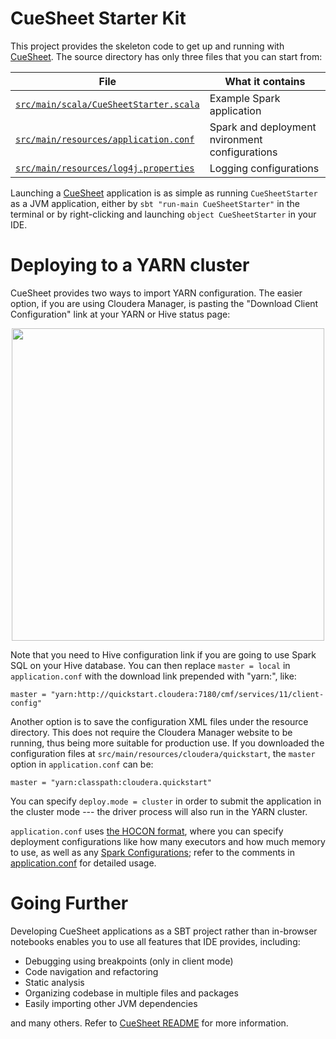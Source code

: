 CueSheet Starter Kit
====================

This project provides the skeleton code to get up and running with [CueSheet](https://github.com/kakao/cuesheet). The source directory has only three files that you can start from:

| File | What it contains |
|------|------------------|
|[`src/main/scala/CueSheetStarter.scala`](src/main/scala/CueSheetStarter.scala) | Example Spark application |
| [`src/main/resources/application.conf`](src/main/resources/application.conf) | Spark and deployment nvironment configurations |
| [`src/main/resources/log4j.properties`](src/main/resources/log4j.properties) | Logging configurations |

Launching a [CueSheet](https://github.com/kakao/cuesheet) application is as simple as running `CueSheetStarter` as a JVM application, either by `sbt "run-main CueSheetStarter"` in the terminal or by right-clicking and launching `object CueSheetStarter` in your IDE.

Deploying to a YARN cluster
===

CueSheet provides two ways to import YARN configuration. The easier option, if you are using Cloudera Manager, is pasting the "Download Client Configuration" link at your YARN or Hive status page:

<center><img src="http://i.imgur.com/iFxvJda.png" width="500"></center>

Note that you need to Hive configuration link if you are going to use Spark SQL on your Hive database. You can then replace `master = local` in `application.conf` with the download link prepended with "yarn:", like:

    master = "yarn:http://quickstart.cloudera:7180/cmf/services/11/client-config"

Another option is to save the configuration XML files under the resource directory. This does not require the Cloudera Manager website to be running, thus being more suitable for production use. If you downloaded the configuration files at `src/main/resources/cloudera/quickstart`, the `master` option in `application.conf` can be:

    master = "yarn:classpath:cloudera.quickstart"

You can specify `deploy.mode = cluster` in order to submit the application in the cluster mode --- the driver process will also run in the YARN cluster.

`application.conf` uses [the HOCON format](https://github.com/typesafehub/config/blob/master/HOCON.md), where you can specify deployment configurations like how many executors and how much memory to use, as well as any [Spark Configurations](http://spark.apache.org/docs/latest/configuration.html); refer to the comments in [application.conf](src/main/resources/application.conf) for detailed usage.

Going Further
=============

Developing CueSheet applications as a SBT project rather than in-browser notebooks enables you to use all features that IDE provides, including:

- Debugging using breakpoints (only in client mode)
- Code navigation and refactoring
- Static analysis
- Organizing codebase in multiple files and packages
- Easily importing other JVM dependencies

and many others. Refer to [CueSheet README](https://github.com/kakao/cuesheet) for more information.
